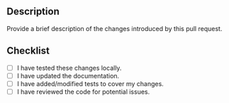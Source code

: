 ## Description
Provide a brief description of the changes introduced by this pull request.

## Checklist
- [ ] I have tested these changes locally.
- [ ] I have updated the documentation.
- [ ] I have added/modified tests to cover my changes.
- [ ] I have reviewed the code for potential issues.
